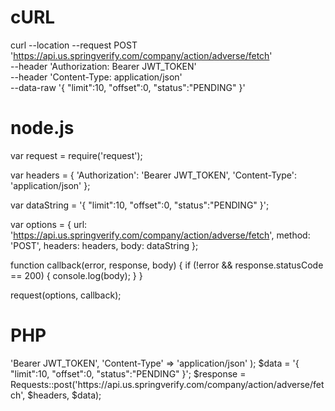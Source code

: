 # cURL

curl --location --request POST 'https://api.us.springverify.com/company/action/adverse/fetch' \
--header 'Authorization: Bearer JWT_TOKEN' \
--header 'Content-Type: application/json' \
--data-raw '{
    "limit":10,
    "offset":0,
    "status":"PENDING"
}'

# node.js

var request = require('request');

var headers = {
    'Authorization': 'Bearer JWT_TOKEN',
    'Content-Type': 'application/json'
};

var dataString = '{ "limit":10, "offset":0, "status":"PENDING" }';

var options = {
    url: 'https://api.us.springverify.com/company/action/adverse/fetch',
    method: 'POST',
    headers: headers,
    body: dataString
};

function callback(error, response, body) {
    if (!error && response.statusCode == 200) {
        console.log(body);
    }
}

request(options, callback);


# PHP

<?php
include('vendor/rmccue/requests/library/Requests.php');
Requests::register_autoloader();
$headers = array(
    'Authorization' => 'Bearer JWT_TOKEN',
    'Content-Type' => 'application/json'
);
$data = '{ "limit":10, "offset":0, "status":"PENDING" }';
$response = Requests::post('https://api.us.springverify.com/company/action/adverse/fetch', $headers, $data);
